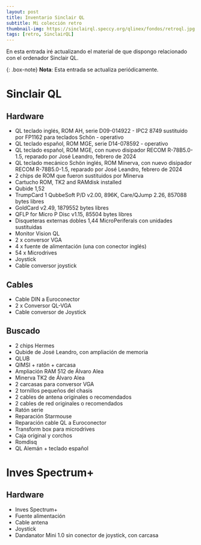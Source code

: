 ```yaml
---
layout: post
title: Inventario Sinclair QL
subtitle: Mi colección retro
thumbnail-img: https://sinclairql.speccy.org/qlinex/fondos/retroql.jpg
tags: [retro, SinclairQL]
---
```

En esta entrada iré actualizando el material de que dispongo relacionado con el ordenador Sinclair QL.

{: .box-note}
**Nota**: Esta entrada se actualiza periódicamente.

# Sinclair QL

## Hardware

- QL teclado inglés, ROM AH, serie D09-014922 - IPC2 8749 sustituido por FP1162 para teclados Schön - operativo
- QL teclado español, ROM MGE, serie D14-078592 - operativo
- QL teclado español, ROM MGE, con nuevo disipador RECOM R-78B5.0-1.5, reparado por José Leandro, febrero de 2024
- QL teclado mecánico Schön inglés, ROM Minerva, con nuevo disipador RECOM R-78B5.0-1.5, reparado por José Leandro, febrero de 2024
- 2 chips de ROM que fueron sustituidos por Minerva
- Cartucho ROM, TK2 and RAMdisk installed
- Qubide 1,52
- TrumpCard 1 QubbeSoft P/D v2.00, 896K, Care/QJump 2.26, 857088 bytes libres
- GoldCard v2.49, 1879552 bytes libres
- QFLP for Micro P Disc v1.15, 85504 bytes libres
- Disqueteras externas dobles 1,44 MicroPeriferals con unidades sustituidas
- Monitor Vision QL
- 2 x conversor VGA
- 4 x fuente de alimentación (una con conector inglés)
- 54 x Microdrives
- Joystick
- Cable conversor joystick

## Cables

- Cable DIN a Euroconector
- 2 x Conversor QL-VGA
- Cable conversor de Joystick

## Buscado

- 2 chips Hermes
- Qubide de José Leandro, con ampliación de memoria
- QLUB
- QIMSI + ratón + carcasa
- Ampliación RAM 512 de Álvaro Alea
- Minerva TK2 de Álvaro Alea
- 2 carcasas para conversor VGA
- 2 tornillos pequeños del chasis
- 2 cables de antena originales o recomendados
- 2 cables de red originales o recomendados
- Ratón serie
- Reparación Starmouse
- Reparación cable QL a Euroconector
- Transform box para microdrives
- Caja original y corchos
- Romdisq
- QL Alemán + teclado español

# Inves Spectrum+

## Hardware

- Inves Spectrum+
- Fuente alimentación
- Cable antena
- Joystick
- Dandanator Mini 1.0 sin conector de joystick, con carcasa







